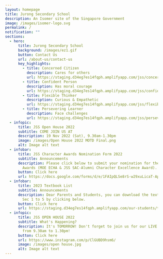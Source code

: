 ```yaml
---
layout: homepage
title: Jurong Secondary School
description: An Isomer site of the Singapore Government
image: /images/isomer-logo.svg
permalink: /
notification: ""
sections:
  - hero:
      title: Jurong Secondary School
      background: /images/ez1.gif
      button: Contact Us
      url: /about-us/contact-us
      key_highlights:
        - title: Concerned Citizen
          description: Cares for others
          url: https://staging.d34eg7es14fqph.amplifyapp.com/jss/concerned-citizen
        - title: Confident Person
          description: Has moral courage
          url: https://staging.d34eg7es14fqph.amplifyapp.com/jss/confident-person
        - title: Flexible Thinker
          description: Curious & Empathetic
          url: https://staging.d34eg7es14fqph.amplifyapp.com/jss/flexible-thinker
        - title: Persevering Learner
          description: Face challenges
          url: https://staging.d34eg7es14fqph.amplifyapp.com/jss/persevering-learner
  - infopic:
      title: JSS Open House 2022
      subtitle: COME JOIN US AT
      description: 19 Nov 2022 (Sat), 9.30am-1.30pm
      image: /images/Open House 2022 MOTD Final.png
      alt: Image alt text
  - infobar:
      title: JSS Character Awards Nomination Form 2022
      subtitle: Announcements
      description: Please click below to submit your nomination for the JSS Character
        Awards (MOE ECHA & JSS SAC-Alumni Character Excellence Award).
      button: Click here
      url: https://docs.google.com/forms/d/e/1FAIpQLSe8rS-w29xuLicaT-ApTn-JejTKxRDKDVxQf47N3LV7pFl1tg/viewform
  - infobar:
      title: 2023 Textbook List
      subtitle: Announcements
      description: Dear Parents and Students, you can download the textbook lists for
        Sec 1 to 5 by clicking below.
      button: Click here
      url: https://staging.d34eg7es14fqph.amplifyapp.com/our-students/textbook-lists
  - infopic:
      title: JSS OPEN HOUSE 2022
      subtitle: What's Happening?
      description: It's TOMORROW! Don't forget to join us for our LIVE Open House 2022
        from 9.30am to 1.30pm!
      button: Click here
      url: https://www.instagram.com/p/ClGUBD9hsm6/
      image: /images/open house.jpg
      alt: Image alt text
---
```

